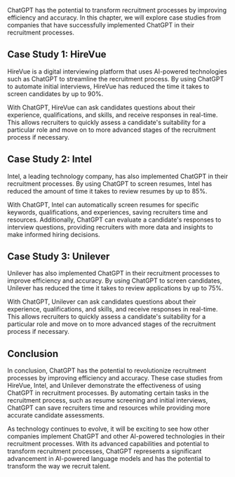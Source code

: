 
ChatGPT has the potential to transform recruitment processes by improving efficiency and accuracy. In this chapter, we will explore case studies from companies that have successfully implemented ChatGPT in their recruitment processes.

Case Study 1: HireVue
---------------------

HireVue is a digital interviewing platform that uses AI-powered technologies such as ChatGPT to streamline the recruitment process. By using ChatGPT to automate initial interviews, HireVue has reduced the time it takes to screen candidates by up to 90%.

With ChatGPT, HireVue can ask candidates questions about their experience, qualifications, and skills, and receive responses in real-time. This allows recruiters to quickly assess a candidate's suitability for a particular role and move on to more advanced stages of the recruitment process if necessary.

Case Study 2: Intel
-------------------

Intel, a leading technology company, has also implemented ChatGPT in their recruitment processes. By using ChatGPT to screen resumes, Intel has reduced the amount of time it takes to review resumes by up to 85%.

With ChatGPT, Intel can automatically screen resumes for specific keywords, qualifications, and experiences, saving recruiters time and resources. Additionally, ChatGPT can evaluate a candidate's responses to interview questions, providing recruiters with more data and insights to make informed hiring decisions.

Case Study 3: Unilever
----------------------

Unilever has also implemented ChatGPT in their recruitment processes to improve efficiency and accuracy. By using ChatGPT to screen candidates, Unilever has reduced the time it takes to review applications by up to 75%.

With ChatGPT, Unilever can ask candidates questions about their experience, qualifications, and skills, and receive responses in real-time. This allows recruiters to quickly assess a candidate's suitability for a particular role and move on to more advanced stages of the recruitment process if necessary.

Conclusion
----------

In conclusion, ChatGPT has the potential to revolutionize recruitment processes by improving efficiency and accuracy. These case studies from HireVue, Intel, and Unilever demonstrate the effectiveness of using ChatGPT in recruitment processes. By automating certain tasks in the recruitment process, such as resume screening and initial interviews, ChatGPT can save recruiters time and resources while providing more accurate candidate assessments.

As technology continues to evolve, it will be exciting to see how other companies implement ChatGPT and other AI-powered technologies in their recruitment processes. With its advanced capabilities and potential to transform recruitment processes, ChatGPT represents a significant advancement in AI-powered language models and has the potential to transform the way we recruit talent.
